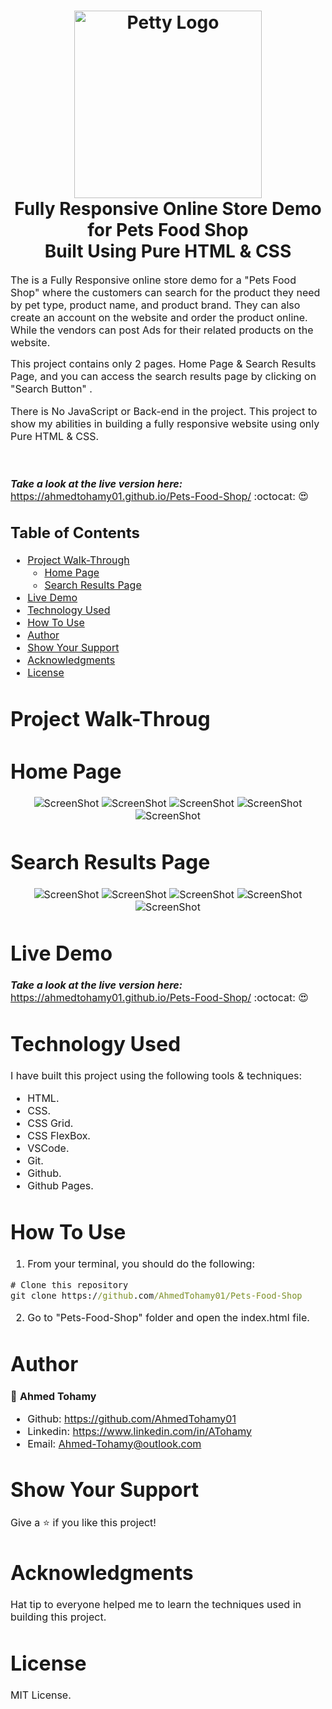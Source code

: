 
<h1 align="center">
  <img title="PETTY" src="https://github.com/AhmedTohamy01/Pets-Food-Shop/blob/master/img/cat-logo2.png" alt="Petty Logo" width="300" />
  <br>
  Fully Responsive Online Store Demo for Pets Food Shop<br> 
  Built Using Pure HTML & CSS
</h1>

<p><font size="3">
  The is a Fully Responsive online store demo for a "Pets Food Shop" where the customers can search for the product they need by pet type, product name, and product brand. They   can also create an account on the website and order the product online. While the vendors can post Ads for their related products on the website.

  This project contains only 2 pages. Home Page & Search Results Page, and you can access the search results page by clicking on "Search Button" .

  There is No JavaScript or Back-end in the project. This project to show my abilities in building a fully responsive website using only Pure HTML & CSS.

  <br><br> 
  <strong><em>Take a look at the live version here:</em></strong> https://ahmedtohamy01.github.io/Pets-Food-Shop/ :octocat: :heart_eyes:
</p>

## Table of Contents

- [Project Walk-Through](#project-walk-through)
  - [Home Page](#home-page)
  - [Search Results Page](#search-results-page)
- [Live Demo](#live-demo)
- [Technology Used](#technology-used)
- [How To Use](#how-to-use)
- [Author](#author)
- [Show Your Support](#show-your-support)
- [Acknowledgments](#acknowledgments)
- [License](#license)

# Project Walk-Throug

# Home Page

<div align="center"><a name="menu"></a>

![ScreenShot](/img/readme/1.jpg)
![ScreenShot](/img/readme/2.jpg)
![ScreenShot](/img/readme/3.jpg)
![ScreenShot](/img/readme/4.jpg)
![ScreenShot](/img/readme/5.jpg)
</div>

# Search Results Page

<div align="center"><a name="menu"></a>

![ScreenShot](/img/readme/6.jpg)
![ScreenShot](/img/readme/7.jpg)
![ScreenShot](/img/readme/8.jpg)
![ScreenShot](/img/readme/9.jpg)
![ScreenShot](/img/readme/5.jpg)
</div>

# Live Demo

***Take a look at the live version here:*** https://ahmedtohamy01.github.io/Pets-Food-Shop/ :octocat: :heart_eyes: 


# Technology Used

I have built this project using the following tools & techniques:
- HTML.
- CSS.
- CSS Grid.
- CSS FlexBox.
- VSCode.
- Git.
- Github.
- Github Pages.

# How To Use

1) From your terminal, you should do the following:

```cmd
# Clone this repository
git clone https://github.com/AhmedTohamy01/Pets-Food-Shop

```

2) Go to "Pets-Food-Shop" folder and open the index.html file.


# Author

👤 **Ahmed Tohamy**
- Github: https://github.com/AhmedTohamy01
- Linkedin: https://www.linkedin.com/in/ATohamy
- Email: Ahmed-Tohamy@outlook.com

# Show Your Support

Give a ⭐️ if you like this project!

# Acknowledgments

Hat tip to everyone helped me to learn the techniques used in building this project.

# License 

MIT License.



